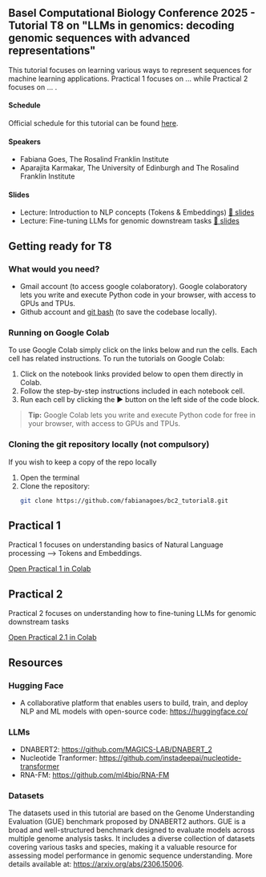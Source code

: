 ## Basel Computational Biology Conference 2025 - Tutorial T8 on "LLMs in genomics: decoding genomic sequences with advanced representations"

This tutorial focuses on learning various ways to represent sequences for machine learning applications. Practical 1 focuses on ... while Practical 2 focuses on ... .

#### Schedule
Official schedule for this tutorial can be found [here](https://www.bc2.ch/tutorials-workshops).

#### Speakers
- Fabiana Goes, The Rosalind Franklin Institute
- Aparajita Karmakar, The University of Edinburgh and The Rosalind Franklin Institute

#### Slides
- Lecture: Introduction to NLP concepts (Tokens & Embeddings) [📁 slides](/slides/Part1_Representation_Learning_for_Nucleic_Acid_Sequences.pdf)
- Lecture: Fine-tuning LLMs for genomic downstream tasks [📁 slides](/slides/Part2_Representation_Learning_Embeddings.pdf)
  
## Getting ready for T8
### What would you need?

- Gmail account (to access google colaboratory). Google colaboratory lets you write and execute Python code in your browser, with access to GPUs and TPUs.
- Github account  and [git bash](https://git-scm.com/downloads) (to save the codebase locally).

### Running on Google Colab

To use Google Colab simply click on the links below and run the cells. Each cell has related instructions. To run the tutorials on Google Colab:

1. Click on the notebook links provided below to open them directly in Colab.
2. Follow the step-by-step instructions included in each notebook cell.
3. Run each cell by clicking the ▶️ button on the left side of the code block.

> **Tip:** Google Colab lets you write and execute Python code for free in your browser, with access to GPUs and TPUs.

### Cloning the git repository locally (not compulsory)

If you wish to keep a copy of the repo locally

1. Open the terminal
2. Clone the repository:
   ```bash
   git clone https://github.com/fabianagoes/bc2_tutorial8.git
   ```

## Practical 1

Practical 1 focuses on understanding basics of Natural Language processing --> Tokens and Embeddings.

[Open Practical 1 in Colab](https://colab.research.google.com/github/fabianagoes/bc2_tutorial8/blob/main/BC2_Tutorial_Part1.ipynb)

## Practical 2

Practical 2 focuses on understanding how to fine-tuning LLMs for genomic downstream tasks

[Open Practical 2.1 in Colab](https://colab.research.google.com/github/fabianagoes/bc2_tutorial8/blob/main/BC2_Tutorial_Part2.ipynb)

## Resources

### Hugging Face
- A collaborative platform that enables users to build, train, and deploy NLP and ML models with open-source code: https://huggingface.co/

### LLMs
- DNABERT2: https://github.com/MAGICS-LAB/DNABERT_2
- Nucleotide Tranformer: https://github.com/instadeepai/nucleotide-transformer
- RNA-FM: https://github.com/ml4bio/RNA-FM

### Datasets

The datasets used in this tutorial are based on the Genome Understanding Evaluation (GUE) benchmark proposed by DNABERT2 authors. GUE is a broad and well-structured benchmark designed to evaluate models across multiple genome analysis tasks. It includes a diverse collection of datasets covering various tasks and species, making it a valuable resource for assessing model performance in genomic sequence understanding. More details available at: https://arxiv.org/abs/2306.15006.